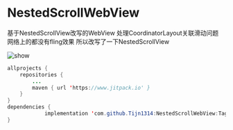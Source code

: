 # NestedScrollWebView
基于NestedScrollView改写的WebView 处理CoordinatorLayout关联滑动问题
网络上的都没有fling效果 所以改写了一下NestedScrollView

<img src="https://github.com/Tijn1314/NestedScrollWebView/blob/master/pic/device.png" alt="show" />

```java
allprojects {
    repositories {
        ...
        maven { url 'https://www.jitpack.io' }
    }
}
dependencies {
	        implementation 'com.github.Tijn1314:NestedScrollWebView:Tag'
}
```

